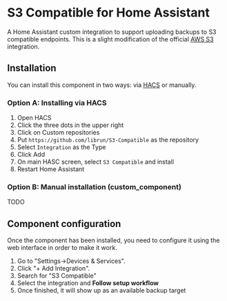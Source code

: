# S3 Compatible for Home Assistant

A Home Assistant custom integration to support uploading backups to S3 compatible endpoints. This is a slight modification of the official [AWS S3](https://www.home-assistant.io/integrations/aws_s3) integration.

## Installation

You can install this component in two ways: via [HACS](https://github.com/hacs/integration) or manually.

### Option A: Installing via HACS

1. Open HACS
2. Click the three dots in the upper right
3. Click on Custom repositories
4. Put `https://github.com/librun/S3-Compatible` as the repository
5. Select `Integration` as the Type
6. Click Add
7. On main HASC screen, select `S3 Compatible` and install
8. Restart Home Assistant

### Option B: Manual installation (custom_component)

TODO

## Component configuration

Once the component has been installed, you need to configure it using the web interface in order to make it work.

1. Go to "Settings->Devices & Services".
2. Click "+ Add Integration".
3. Search for "S3 Compatible"
4. Select the integration and **Follow setup workflow**
5. Once finished, it will show up as an available backup target
